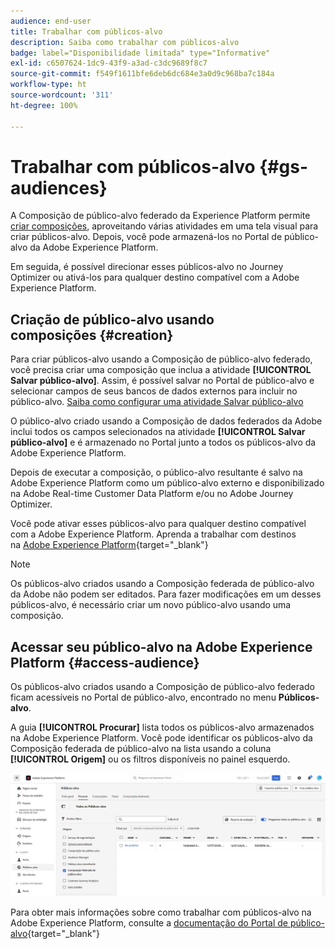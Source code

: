 ```yaml
---
audience: end-user
title: Trabalhar com públicos-alvo
description: Saiba como trabalhar com públicos-alvo
badge: label="Disponibilidade limitada" type="Informative"
exl-id: c6507624-1dc9-43f9-a3ad-c3dc9689f8c7
source-git-commit: f549f1611bfe6deb6dc684e3a0d9c968ba7c184a
workflow-type: ht
source-wordcount: '311'
ht-degree: 100%

---
```


# Trabalhar com públicos-alvo {#gs-audiences}

A Composição de público-alvo federado da Experience Platform permite [criar composições](../compositions/gs-compositions.md), aproveitando várias atividades em uma tela visual para criar públicos-alvo. Depois, você pode armazená-los no Portal de público-alvo da Adobe Experience Platform.

Em seguida, é possível direcionar esses públicos-alvo no Journey Optimizer ou ativá-los para qualquer destino compatível com a Adobe Experience Platform.

## Criação de público-alvo usando composições {#creation}

Para criar públicos-alvo usando a Composição de público-alvo federado, você precisa criar uma composição que inclua a atividade **[!UICONTROL Salvar público-alvo]**. Assim, é possível salvar no Portal de público-alvo e selecionar campos de seus bancos de dados externos para incluir no público-alvo. [Saiba como configurar uma atividade Salvar público-alvo](../compositions/activities/save-audience.md)

O público-alvo criado usando a Composição de dados federados da Adobe inclui todos os campos selecionados na atividade **[!UICONTROL Salvar público-alvo]** e é armazenado no Portal junto a todos os públicos-alvo da Adobe Experience Platform.

Depois de executar a composição, o público-alvo resultante é salvo na Adobe Experience Platform como um público-alvo externo e disponibilizado na Adobe Real-time Customer Data Platform e/ou no Adobe Journey Optimizer.

Você pode ativar esses públicos-alvo para qualquer destino compatível com a Adobe Experience Platform. Aprenda a trabalhar com destinos na [Adobe Experience Platform](https://experienceleague.adobe.com/pt-br/docs/experience-platform/destinations/home){target="_blank"}

>[!NOTE]
>
>Os públicos-alvo criados usando a Composição federada de público-alvo da Adobe não podem ser editados. Para fazer modificações em um desses públicos-alvo, é necessário criar um novo público-alvo usando uma composição.

## Acessar seu público-alvo na Adobe Experience Platform {#access-audience}

Os públicos-alvo criados usando a Composição de público-alvo federado ficam acessíveis no Portal de público-alvo, encontrado no menu **Públicos-alvo**.

A guia **[!UICONTROL Procurar]** lista todos os públicos-alvo armazenados na Adobe Experience Platform. Você pode identificar os públicos-alvo da Composição federada de público-alvo na lista usando a coluna **[!UICONTROL Origem]** ou os filtros disponíveis no painel esquerdo.

![](assets/audiences-list.png)

Para obter mais informações sobre como trabalhar com públicos-alvo na Adobe Experience Platform, consulte a [documentação do Portal de público-alvo](https://experienceleague.adobe.com/pt-br/docs/experience-platform/segmentation/ui/audience-portal){target="_blank"}

<!-- add link to this donc once published: https://jira.corp.adobe.com/browse/PLAT-198674-->